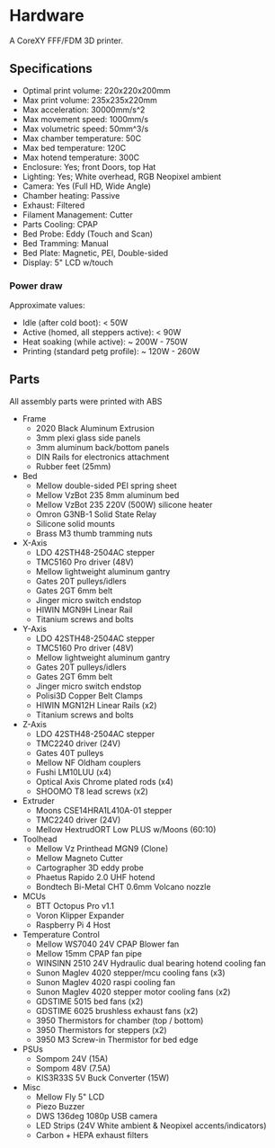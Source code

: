# Hardware

A CoreXY FFF/FDM 3D printer.

## Specifications

* Optimal print volume: 220x220x200mm
* Max print volume: 235x235x220mm
* Max acceleration: 30000mm/s^2
* Max movement speed: 1000mm/s
* Max volumetric speed: 50mm^3/s
* Max chamber temperature: 50C
* Max bed temperature: 120C
* Max hotend temperature: 300C
* Enclosure: Yes; front Doors, top Hat
* Lighting: Yes; White overhead, RGB Neopixel ambient
* Camera: Yes (Full HD, Wide Angle)
* Chamber heating: Passive
* Exhaust: Filtered
* Filament Management: Cutter
* Parts Cooling: CPAP
* Bed Probe: Eddy (Touch and Scan)
* Bed Tramming: Manual
* Bed Plate: Magnetic, PEI, Double-sided
* Display: 5" LCD w/touch

### Power draw

Approximate values:

* Idle (after cold boot): < 50W
* Active (homed, all steppers active): < 90W
* Heat soaking (while active): ~ 200W - 750W
* Printing (standard petg profile): ~ 120W - 260W

## Parts

All assembly parts were printed with ABS

* Frame
    * 2020 Black Aluminum Extrusion
    * 3mm plexi glass side panels
    * 3mm aluminum back/bottom panels
    * DIN Rails for electronics attachment
    * Rubber feet (25mm)
* Bed
    * Mellow double-sided PEI spring sheet
    * Mellow VzBot 235 8mm aluminum bed
    * Mellow VzBot 235 220V (500W) silicone heater
    * Omron G3NB-1 Solid State Relay
    * Silicone solid mounts
    * Brass M3 thumb tramming nuts
* X-Axis
    * LDO 42STH48-2504AC stepper
    * TMC5160 Pro driver (48V)
    * Mellow lightweight aluminum gantry
    * Gates 20T pulleys/idlers
    * Gates 2GT 6mm belt
    * Jinger micro switch endstop
    * HIWIN MGN9H Linear Rail
    * Titanium screws and bolts
* Y-Axis
    * LDO 42STH48-2504AC stepper
    * TMC5160 Pro driver (48V)
    * Mellow lightweight aluminum gantry
    * Gates 20T pulleys/idlers
    * Gates 2GT 6mm belt
    * Jinger micro switch endstop
    * Polisi3D Copper Belt Clamps
    * HIWIN MGN12H Linear Rails (x2)
    * Titanium screws and bolts
* Z-Axis
    * LDO 42STH48-2504AC stepper
    * TMC2240 driver (24V)
    * Gates 40T pulleys
    * Mellow NF Oldham couplers
    * Fushi LM10LUU (x4)
    * Optical Axis Chrome plated rods (x4)
    * SHOOMO T8 lead screws (x2)
* Extruder
    * Moons CSE14HRA1L410A-01 stepper
    * TMC2240 driver (24V)
    * Mellow HextrudORT Low PLUS w/Moons (60:10)
* Toolhead
    * Mellow Vz Printhead MGN9 (Clone)
    * Mellow Magneto Cutter
    * Cartographer 3D eddy probe
    * Phaetus Rapido 2.0 UHF hotend
    * Bondtech Bi-Metal CHT 0.6mm Volcano nozzle
* MCUs
    * BTT Octopus Pro v1.1
    * Voron Klipper Expander
    * Raspberry Pi 4 Host
* Temperature Control
    * Mellow WS7040 24V CPAP Blower fan
    * Mellow 15mm CPAP fan pipe
    * WINSINN 2510 24V Hydraulic dual bearing hotend cooling fan
    * Sunon Maglev 4020 stepper/mcu cooling fans (x3)
    * Sunon Maglev 4020 raspi cooling fan
    * Sunon Maglev 4020 stepper motor cooling fans (x2)
    * GDSTIME 5015 bed fans (x2)
    * GDSTIME 6025 brushless exhaust fans (x2)
    * 3950 Thermistors for chamber (top / bottom)
    * 3950 Thermistors for steppers (x2)
    * 3950 M3 Screw-in Thermistor for bed edge
* PSUs
    * Sompom 24V (15A)
    * Sompom 48V (7.5A)
    * KIS3R33S 5V Buck Converter (15W)
* Misc
    * Mellow Fly 5" LCD
    * Piezo Buzzer
    * DWS 136deg 1080p USB camera
    * LED Strips (24V White ambient & Neopixel accents/indicators)
    * Carbon + HEPA exhaust filters
